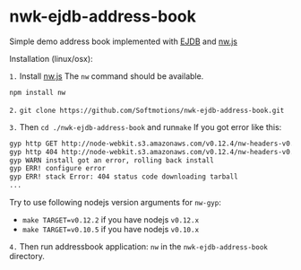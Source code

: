nwk-ejdb-address-book
=====================

Simple demo address book implemented with [EJDB](https://github.com/Softmotions/ejdb) 
and [nw.js](https://github.com/nwjs/nw.js)

Installation (linux/osx):

 `1.` Install [nw.js](https://github.com/nwjs/nw.js) 
 The `nw` command should be available.
 
 ```js
 npm install nw
 ```
 
 `2.` `git clone https://github.com/Softmotions/nwk-ejdb-address-book.git`
 
 `3.` Then `cd ./nwk-ejdb-address-book` and run`make`
 If you got error like this:
 
 ```sh
 gyp http GET http://node-webkit.s3.amazonaws.com/v0.12.4/nw-headers-v0.12.4.tar.gz
 gyp http 404 http://node-webkit.s3.amazonaws.com/v0.12.4/nw-headers-v0.12.4.tar.gz
 gyp WARN install got an error, rolling back install
 gyp ERR! configure error 
 gyp ERR! stack Error: 404 status code downloading tarball
 ...
```

 Try to use following nodejs version arguments for `nw-gyp`:
    
 * `make TARGET=v0.12.2` if you have nodejs `v0.12.x`
 * `make TARGET=v0.10.5` if you have nodejs `v0.10.x`

`4.` Then run addressbook application: `nw` in the `nwk-ejdb-address-book` directory.
